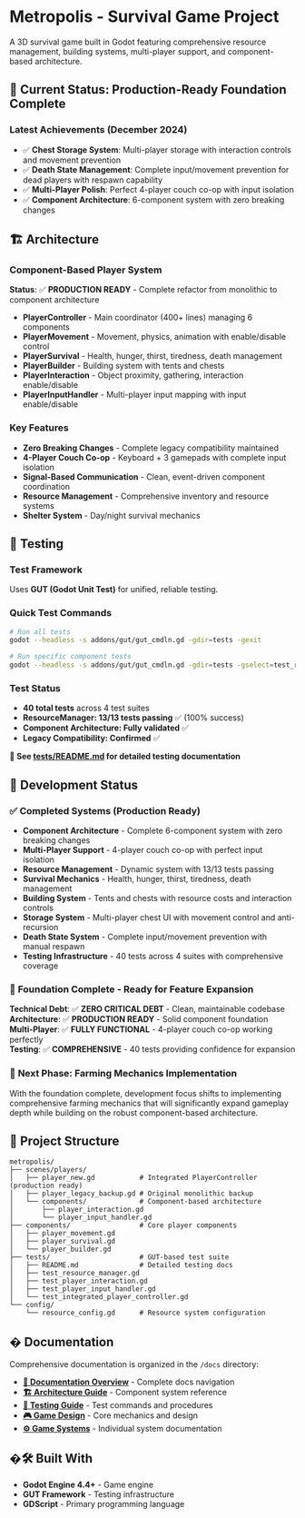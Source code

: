 # Metropolis - Survival Game Project

A 3D survival game built in Godot featuring comprehensive resource management, building systems, multi-player support, and component-based architecture.

## 🎉 **Current Status: Production-Ready Foundation Complete**

### **Latest Achievements (December 2024)**
- ✅ **Chest Storage System**: Multi-player storage with interaction controls and movement prevention
- ✅ **Death State Management**: Complete input/movement prevention for dead players with respawn capability  
- ✅ **Multi-Player Polish**: Perfect 4-player couch co-op with input isolation
- ✅ **Component Architecture**: 6-component system with zero breaking changes

## 🏗️ Architecture

### Component-Based Player System
**Status**: ✅ **PRODUCTION READY** - Complete refactor from monolithic to component architecture

- **PlayerController** - Main coordinator (400+ lines) managing 6 components
- **PlayerMovement** - Movement, physics, animation with enable/disable control
- **PlayerSurvival** - Health, hunger, thirst, tiredness, death management
- **PlayerBuilder** - Building system with tents and chests
- **PlayerInteraction** - Object proximity, gathering, interaction enable/disable
- **PlayerInputHandler** - Multi-player input mapping with input enable/disable

### Key Features
- **Zero Breaking Changes** - Complete legacy compatibility maintained
- **4-Player Couch Co-op** - Keyboard + 3 gamepads with complete input isolation
- **Signal-Based Communication** - Clean, event-driven component coordination
- **Resource Management** - Comprehensive inventory and resource systems
- **Shelter System** - Day/night survival mechanics

## 🧪 Testing

### Test Framework
Uses **GUT (Godot Unit Test)** for unified, reliable testing.

### Quick Test Commands
```bash
# Run all tests
godot --headless -s addons/gut/gut_cmdln.gd -gdir=tests -gexit

# Run specific component tests
godot --headless -s addons/gut/gut_cmdln.gd -gdir=tests -gselect=test_resource_manager.gd -gexit
```

### Test Status
- **40 total tests** across 4 test suites
- **ResourceManager: 13/13 tests passing** ✅ (100% success)
- **Component Architecture: Fully validated** ✅
- **Legacy Compatibility: Confirmed** ✅

**📖 See [tests/README.md](tests/README.md) for detailed testing documentation**

## 🚀 Development Status

### ✅ **Completed Systems (Production Ready)**
- **Component Architecture** - Complete 6-component system with zero breaking changes
- **Multi-Player Support** - 4-player couch co-op with perfect input isolation
- **Resource Management** - Dynamic system with 13/13 tests passing
- **Survival Mechanics** - Health, hunger, thirst, tiredness, death management
- **Building System** - Tents and chests with resource costs and interaction controls
- **Storage System** - Multi-player chest UI with movement control and anti-recursion
- **Death State System** - Complete input/movement prevention with manual respawn
- **Testing Infrastructure** - 40 tests across 4 suites with comprehensive coverage

### 🎯 **Foundation Complete - Ready for Feature Expansion**
**Technical Debt**: ✅ **ZERO CRITICAL DEBT** - Clean, maintainable codebase  
**Architecture**: ✅ **PRODUCTION READY** - Solid component foundation  
**Multi-Player**: ✅ **FULLY FUNCTIONAL** - 4-player couch co-op working perfectly  
**Testing**: ✅ **COMPREHENSIVE** - 40 tests providing confidence for expansion

### 🌱 **Next Phase: Farming Mechanics Implementation**
With the foundation complete, development focus shifts to implementing comprehensive farming mechanics that will significantly expand gameplay depth while building on the robust component-based architecture.

## 📁 Project Structure

```
metropolis/
├── scenes/players/
│   ├── player_new.gd           # Integrated PlayerController (production ready)
│   ├── player_legacy_backup.gd # Original monolithic backup
│   └── components/             # Component-based architecture
│       ├── player_interaction.gd
│       └── player_input_handler.gd
├── components/                 # Core player components
│   ├── player_movement.gd
│   ├── player_survival.gd
│   └── player_builder.gd
├── tests/                      # GUT-based test suite
│   ├── README.md               # Detailed testing docs
│   ├── test_resource_manager.gd
│   ├── test_player_interaction.gd
│   ├── test_player_input_handler.gd
│   └── test_integrated_player_controller.gd
└── config/
    └── resource_config.gd      # Resource system configuration
```

## � Documentation

Comprehensive documentation is organized in the `/docs` directory:

- **[📖 Documentation Overview](docs/README.md)** - Complete docs navigation
- **[🏗️ Architecture Guide](docs/refactoring/player-refactoring-quick-reference.md)** - Component system reference
- **[🧪 Testing Guide](docs/testing/TESTING_QUICK_REFERENCE.md)** - Test commands and procedures  
- **[🎮 Game Design](docs/design/GAME_DESIGN_DOCUMENT.md)** - Core mechanics and design
- **[⚙️ Game Systems](docs/game-systems/)** - Individual system documentation

## �🛠️ Built With
- **Godot Engine 4.4+** - Game engine
- **GUT Framework** - Testing infrastructure
- **GDScript** - Primary programming language
